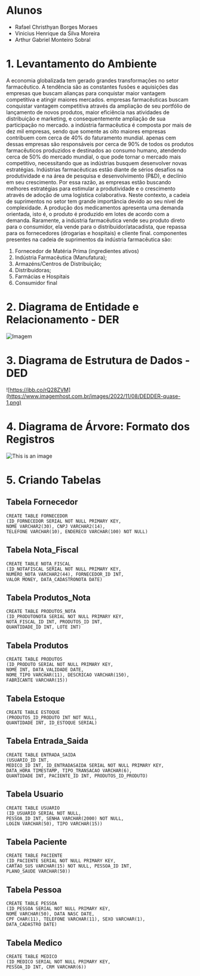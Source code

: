 # Alunos

* Rafael Christhyan Borges Moraes
* Vinicius Henrique da Silva Moreira
* Arthur Gabriel Monteiro Sobral

# 1. Levantamento do Ambiente

A economia globalizada tem gerado grandes transformações no setor
farmacêutico. A tendência são as constantes fusões e aquisições das empresas
que buscam alianças para conquistar maior vantagem competitiva e atingir
maiores mercados.  empresas farmacêuticas buscam
conquistar vantagem competitiva através da ampliação de seu portfólio de
lançamento de novos produtos, maior eficiência nas atividades de distribuição e
marketing, e consequentemente ampliação de sua participação no mercado.
a indústria farmacêutica é composta por mais de dez mil empresas, sendo que somente as oito maiores empresas
contribuem com cerca de 40% do faturamento mundial. apenas cem dessas empresas são
responsáveis por cerca de 90% de todos os produtos farmacêuticos produzidos
e destinados ao consumo humano, atendendo cerca de 50% do mercado
mundial, o que pode tornar o mercado mais competitivo, necessitando que as
indústrias busquem desenvolver novas estratégias.
Indústrias farmacêuticas estão diante de sérios desafios na produtividade e
na área de pesquisa e desenvolvimento (P&D), e declínio em seu crescimento.
Por essa razão, as empresas estão buscando melhores estratégias para
estimular a produtividade e o crescimento através de adoção de uma logística
colaborativa.
Neste contexto, a cadeia de suprimentos no setor tem grande importância
devido ao seu nível de complexidade. A produção dos medicamentos apresenta
uma demanda orientada, isto é, o produto é produzido em lotes de acordo com a
demanda. Raramente, a indústria farmacêutica vende seu produto direto para o
consumidor, ela vende para o distribuidor/atacadista, que repassa para os
fornecedores (drogarias e hospitais) e cliente final.
componentes presentes na cadeia de suprimentos da indústria farmacêutica são:
1. Fornecedor de Matéria Prima (ingredientes ativos)
2. Indústria Farmacêutica (Manufatura);
3. Armazéns/Centros de Distribuição; 
4. Distribuidoras;
5. Farmácias e Hospitais
6. Consumidor final
# 2. Diagrama de Entidade e Relacionamento - DER

![Imagem](https://www.imagemhost.com.br/images/2022/11/08/Diagrama-em-branco-1.png)

# 3. Diagrama de Estrutura de Dados - DED

![https://ibb.co/rQ28ZVM](https://www.imagemhost.com.br/images/2022/11/08/DEDDER-quase-1.png)

# 4. Diagrama de Árvore: Formato dos Registros

![This is an image](https://www.imagemhost.com.br/images/2022/11/08/Diagramas-de-arvores.png)



# 5. Criando Tabelas

## Tabela Fornecedor
```
CREATE TABLE FORNECEDOR
(ID_FORNECEDOR SERIAL NOT NULL PRIMARY KEY,
NOME VARCHAR2(30), CNPJ VARCHAR2(14),
TELEFONE VARCHAR(10), ENDERECO VARCHAR(100) NOT NULL)
```

## Tabela Nota_Fiscal
```
CREATE TABLE NOTA_FISCAL
(ID_NOTAFISCAL SERIAL NOT NULL PRIMARY KEY,
NUMERO_NOTA VARCHAR2(44), FORNECEDOR_ID INT,
VALOR MONEY, DATA_CADASTRONOTA DATE)
```
## Tabela Produtos_Nota
```
CREATE TABLE PRODUTOS_NOTA
(ID_PRODUTONOTA SERIAL NOT NULL PRIMARY KEY,
NOTA_FISCAL_ID INT, PRODUTOS_ID INT,
QUANTIDADE_ID INT, LOTE INT)
```

## Tabela Produtos
```
CREATE TABLE PRODUTOS
(ID_PRODUTO SERIAL NOT NULL PRIMARY KEY,
NOME INT, DATA_VALIDADE DATE,
NOME_TIPO VARCHAR(11), DESCRICAO VARCHAR(150),
FABRICANTE VARCHAR(15))
```

## Tabela Estoque
```
CREATE TABLE ESTOQUE
(PRODUTOS_ID_PRODUTO INT NOT NULL,
QUANTIDADE INT, ID_ESTOQUE SERIAL)
```

## Tabela Entrada_Saida
```
CREATE TABLE ENTRADA_SAIDA
(USUARIO_ID INT,
MEDICO_ID INT, ID_ENTRADASAIDA SERIAL NOT NULL PRIMARY KEY,
DATA_HORA TIMESTAMP, TIPO_TRANSACAO VARCHAR(6),
QUANTIDADE INT, PACIENTE_ID INT, PRODUTOS_ID_PRODUTO)
```

## Tabela Usuario
```
CREATE TABLE USUARIO
(ID_USUARIO SERIAL NOT NULL,
PESSOA_ID INT, SENHA VARCHAR(2000) NOT NULL,
LOGIN VARCHAR(50), TIPO VARCHAR(15))
```

## Tabela Paciente
```
CREATE TABLE PACIENTE
(ID_PACIENTE SERIAL NOT NULL PRIMARY KEY,
CARTAO_SUS VARCHAR(15) NOT NULL, PESSOA_ID INT,
PLANO_SAUDE VARCHAR(50))
```

## Tabela Pessoa
```
CREATE TABLE PESSOA
(ID_PESSOA SERIAL NOT NULL PRIMARY KEY,
NOME VARCHAR(50), DATA NASC DATE,
CPF CHAR(11), TELEFONE VARCHAR(11), SEXO VARCHAR(1),
DATA_CADASTRO DATE)
```
## Tabela Medico
```
CREATE TABLE MEDICO
(ID_MEDICO SERIAL NOT NULL PRIMARY KEY,
PESSOA_ID INT, CRM VARCHAR(6))
```


